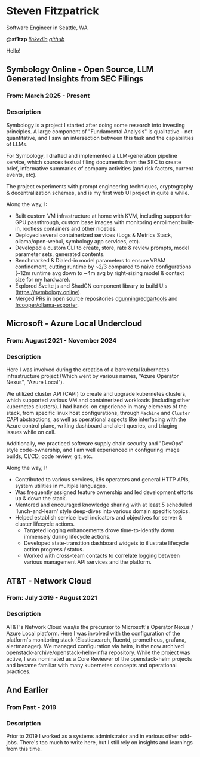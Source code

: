 # Steven Fitzpatrick

Software Engineer in Seattle, WA

**@sf1tzp**
*[linkedin](https://www.linkedin.com/in/sf1tzp/)
[github](https://www.github.com/sf1tzp/)*

Hello!

## Symbology Online - Open Source, LLM Generated Insights from SEC Filings
### From: March 2025 - Present
### Description
Symbology is a project I started after doing some research into investing principles. A large component of "Fundamental Analysis" is qualitative - not quantitative, and I saw an intersection between this task and the capabilities of LLMs.

For Symbology, I drafted and implemented a LLM-generation pipeline service, which sources textual filing documents from the SEC to create brief, informative summaries of company activities (and risk factors, current events, etc).

The project experiments with prompt engineering techniques, cryptography & decentralization schemes, and is my first web UI project in quite a while.

Along the way, I:
- Built custom VM infrastructure at home with KVM, including support for GPU passthrough, custom base images with monitoring enrollment built-in, rootless containers and other niceties.
- Deployed several containerized services (Logs & Metrics Stack, ollama/open-webui, symbology app services, etc).
- Developed a custom CLI to create, store, rate & review prompts, model parameter sets, generated contents.
- Benchmarked & Dialed-in model parameters to ensure VRAM confinement, cutting runtime by ~2/3 compared to naive configurations (~12m runtime avg down to ~4m avg by right-sizing model & context size for my hardware).
- Explored Svelte js and ShadCN component library to build UIs (https://symbology.online).
- Merged PRs in open source repositories [dgunning/edgartools](https://github.com/dgunning/edgartools) and [frcooper/ollama-exporter](https://github.com/frcooper/ollama-exporter).

## Microsoft - Azure Local Undercloud
### From: August 2021 - November 2024
### Description
Here I was involved during the creation of a baremetal kubernetes infrastructure project (Which went by various names, "Azure Operator Nexus", "Azure Local").

We utilized cluster API (CAPI) to create and upgrade kubernetes clusters, which supported various VM and containerized workloads (including other kubernetes clusters). I had hands-on experience in many elements of the stack, from specific linux host configurations, through `Machine` and `Cluster` CAPI abstractions, as well as operational aspects like interfacing with the Azure control plane, writing dashboard and alert queries, and triaging issues while on call.

Additionally, we practiced software supply chain security and "DevOps" style code-ownership, and I am well experienced in configuring image builds, CI/CD, code review, git, etc.

Along the way, I:
- Contributed to various services, k8s operators and general HTTP APIs, system utilities in multiple languages.
- Was frequently assigned feature ownership and led development efforts up & down the stack.
- Mentored and encouraged knowledge sharing with at least 5 scheduled 'lunch-and-learn' style deep-dives into various domain specific topics.
- Helped establish service level indicators and objectives for server & cluster lifecycle actions.
  - Targeted logging enhancements drove time-to-identify down immensely during lifecycle actions.
  - Developed state-transition dashboard widgets to illustrate lifecycle action progress / status.
  - Worked with cross-team contacts to correlate logging between various management API services and the platform.

## AT&T - Network Cloud
### From: July 2019 - August 2021
### Description
AT&T's Network Cloud was/is the precursor to Microsoft's Operator Nexus / Azure Local platform. Here I was involved with the configuration of the platform's monitoring stack (Elasticsearch, fluentd, prometheus, grafana, alertmanager). We managed configuration via helm, in the now archived openstack-archive/openstack-helm-infra repository. While the project was active, I was nominated as a Core Reviewer of the openstack-helm projects and became familiar with many kubernetes concepts and operational practices.

## And Earlier
### From Past - 2019
### Description
Prior to 2019 I worked as a systems administrator and in various other odd-jobs. There's too much to write here, but I still rely on insights and learnings from this time.
